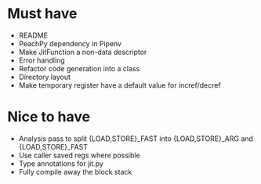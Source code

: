 # Must have

- README
- PeachPy dependency in Pipenv
- Make JitFunction a non-data descriptor
- Error handling
- Refactor code generation into a class
- Directory layout
- Make temporary register have a default value for incref/decref

# Nice to have

- Analysis pass to split {LOAD,STORE}_FAST into {LOAD,STORE}_ARG and {LOAD,STORE}_FAST
- Use caller saved regs where possible
- Type annotations for jit.py
- Fully compile away the block stack